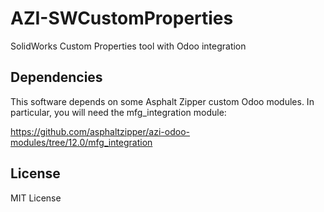 # AZI-SWCustomProperties
SolidWorks Custom Properties tool with Odoo integration

## Dependencies

This software depends on some Asphalt Zipper custom Odoo modules.  In particular, you will need the mfg_integration module:

https://github.com/asphaltzipper/azi-odoo-modules/tree/12.0/mfg_integration

## License

MIT License

